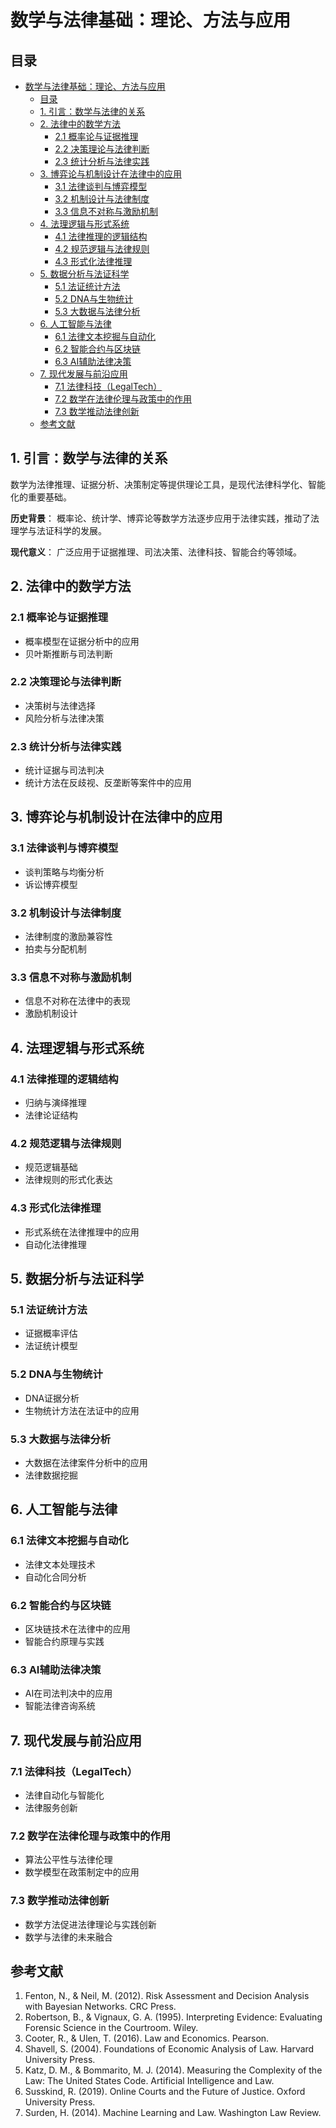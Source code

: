 # 数学与法律基础：理论、方法与应用

## 目录

- [数学与法律基础：理论、方法与应用](#数学与法律基础理论方法与应用)
  - [目录](#目录)
  - [1. 引言：数学与法律的关系](#1-引言数学与法律的关系)
  - [2. 法律中的数学方法](#2-法律中的数学方法)
    - [2.1 概率论与证据推理](#21-概率论与证据推理)
    - [2.2 决策理论与法律判断](#22-决策理论与法律判断)
    - [2.3 统计分析与法律实践](#23-统计分析与法律实践)
  - [3. 博弈论与机制设计在法律中的应用](#3-博弈论与机制设计在法律中的应用)
    - [3.1 法律谈判与博弈模型](#31-法律谈判与博弈模型)
    - [3.2 机制设计与法律制度](#32-机制设计与法律制度)
    - [3.3 信息不对称与激励机制](#33-信息不对称与激励机制)
  - [4. 法理逻辑与形式系统](#4-法理逻辑与形式系统)
    - [4.1 法律推理的逻辑结构](#41-法律推理的逻辑结构)
    - [4.2 规范逻辑与法律规则](#42-规范逻辑与法律规则)
    - [4.3 形式化法律推理](#43-形式化法律推理)
  - [5. 数据分析与法证科学](#5-数据分析与法证科学)
    - [5.1 法证统计方法](#51-法证统计方法)
    - [5.2 DNA与生物统计](#52-dna与生物统计)
    - [5.3 大数据与法律分析](#53-大数据与法律分析)
  - [6. 人工智能与法律](#6-人工智能与法律)
    - [6.1 法律文本挖掘与自动化](#61-法律文本挖掘与自动化)
    - [6.2 智能合约与区块链](#62-智能合约与区块链)
    - [6.3 AI辅助法律决策](#63-ai辅助法律决策)
  - [7. 现代发展与前沿应用](#7-现代发展与前沿应用)
    - [7.1 法律科技（LegalTech）](#71-法律科技legaltech)
    - [7.2 数学在法律伦理与政策中的作用](#72-数学在法律伦理与政策中的作用)
    - [7.3 数学推动法律创新](#73-数学推动法律创新)
  - [参考文献](#参考文献)

## 1. 引言：数学与法律的关系

数学为法律推理、证据分析、决策制定等提供理论工具，是现代法律科学化、智能化的重要基础。

**历史背景**：
概率论、统计学、博弈论等数学方法逐步应用于法律实践，推动了法理学与法证科学的发展。

**现代意义**：
广泛应用于证据推理、司法决策、法律科技、智能合约等领域。

## 2. 法律中的数学方法

### 2.1 概率论与证据推理

- 概率模型在证据分析中的应用
- 贝叶斯推断与司法判断

### 2.2 决策理论与法律判断

- 决策树与法律选择
- 风险分析与法律决策

### 2.3 统计分析与法律实践

- 统计证据与司法判决
- 统计方法在反歧视、反垄断等案件中的应用

## 3. 博弈论与机制设计在法律中的应用

### 3.1 法律谈判与博弈模型

- 谈判策略与均衡分析
- 诉讼博弈模型

### 3.2 机制设计与法律制度

- 法律制度的激励兼容性
- 拍卖与分配机制

### 3.3 信息不对称与激励机制

- 信息不对称在法律中的表现
- 激励机制设计

## 4. 法理逻辑与形式系统

### 4.1 法律推理的逻辑结构

- 归纳与演绎推理
- 法律论证结构

### 4.2 规范逻辑与法律规则

- 规范逻辑基础
- 法律规则的形式化表达

### 4.3 形式化法律推理

- 形式系统在法律推理中的应用
- 自动化法律推理

## 5. 数据分析与法证科学

### 5.1 法证统计方法

- 证据概率评估
- 法证统计模型

### 5.2 DNA与生物统计

- DNA证据分析
- 生物统计方法在法证中的应用

### 5.3 大数据与法律分析

- 大数据在法律案件分析中的应用
- 法律数据挖掘

## 6. 人工智能与法律

### 6.1 法律文本挖掘与自动化

- 法律文本处理技术
- 自动化合同分析

### 6.2 智能合约与区块链

- 区块链技术在法律中的应用
- 智能合约原理与实践

### 6.3 AI辅助法律决策

- AI在司法判决中的应用
- 智能法律咨询系统

## 7. 现代发展与前沿应用

### 7.1 法律科技（LegalTech）

- 法律自动化与智能化
- 法律服务创新

### 7.2 数学在法律伦理与政策中的作用

- 算法公平性与法律伦理
- 数学模型在政策制定中的应用

### 7.3 数学推动法律创新

- 数学方法促进法律理论与实践创新
- 数学与法律的未来融合

## 参考文献

1. Fenton, N., & Neil, M. (2012). Risk Assessment and Decision Analysis with Bayesian Networks. CRC Press.
2. Robertson, B., & Vignaux, G. A. (1995). Interpreting Evidence: Evaluating Forensic Science in the Courtroom. Wiley.
3. Cooter, R., & Ulen, T. (2016). Law and Economics. Pearson.
4. Shavell, S. (2004). Foundations of Economic Analysis of Law. Harvard University Press.
5. Katz, D. M., & Bommarito, M. J. (2014). Measuring the Complexity of the Law: The United States Code. Artificial Intelligence and Law.
6. Susskind, R. (2019). Online Courts and the Future of Justice. Oxford University Press.
7. Surden, H. (2014). Machine Learning and Law. Washington Law Review.
